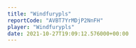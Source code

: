 ```yaml
---
title: "Windfurypls"
reportCode: "AVBT7YrMDjP2NnFH"
player: "Windfurypls"
date: 2021-10-27T19:09:12.576000+00:00
---
```

